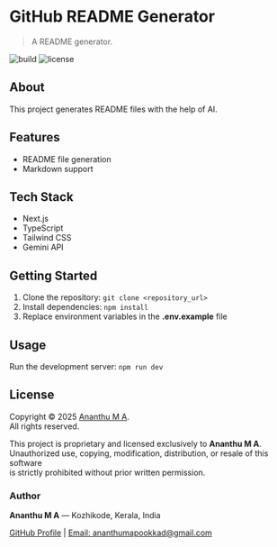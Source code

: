 # GitHub README Generator

> A README generator.

![build](https://img.shields.io/badge/build-passing-brightgreen?style=for-the-badge) ![license](https://img.shields.io/badge/license-Proprietary--Ananthu%20M%20A-blueviolet?style=for-the-badge)

## About

This project generates README files with the help of AI.

## Features

* README file generation
* Markdown support

## Tech Stack

* Next.js
* TypeScript
* Tailwind CSS
* Gemini API

## Getting Started

1. Clone the repository: `git clone <repository_url>`
2. Install dependencies: `npm install`
3. Replace environment variables in the **.env.example** file

## Usage

Run the development server: `npm run dev`

## License

Copyright © 2025 [Ananthu M A](https://ananthuma.com).  
All rights reserved.

This project is proprietary and licensed exclusively to **Ananthu M A**.  
Unauthorized use, copying, modification, distribution, or resale of this software  
is strictly prohibited without prior written permission.  

### Author

**Ananthu M A** — Kozhikode, Kerala, India

[GitHub Profile](https://github.com/Ananthu-M-A/github-readme-generator) | [Email: ananthumapookkad@gmail.com](mailto:ananthumapookkad@gmail.com)

